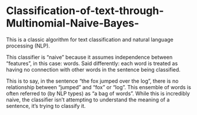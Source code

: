# Classification-of-text-through-Multinomial-Naive-Bayes-
This is a classic algorithm for text classification and natural language processing (NLP).

This classifier is “naive” because it assumes independence between “features”, in this case: words. Said differently: each word is treated as having no connection with other words in the sentence being classified.

This is to say, in the sentence “the fox jumped over the log”, there is no relationship between “jumped” and “fox” or “log”. This ensemble of words is often referred to (by NLP types) as “a bag of words”. While this is incredibly naive, the classifier isn’t attempting to understand the meaning of a sentence, it’s trying to classify it. 
